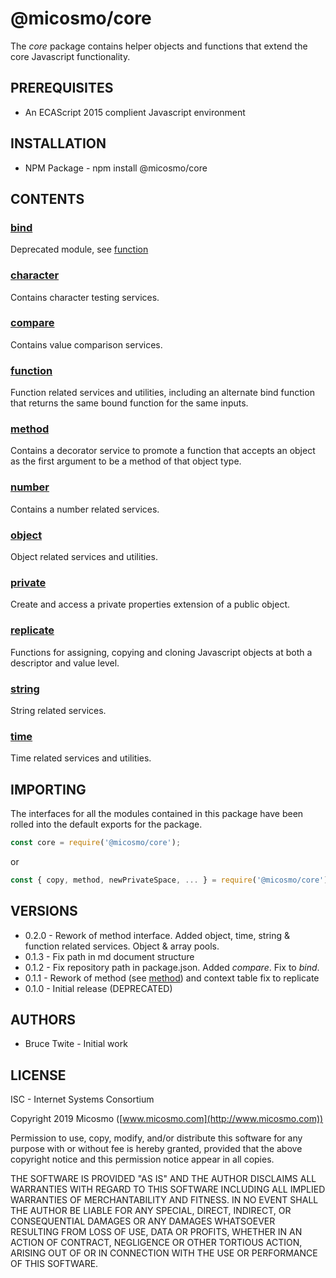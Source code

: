 # @micosmo/core

The *core* package contains helper objects and functions that extend the core Javascript functionality.

## PREREQUISITES

* An ECAScript 2015 complient Javascript environment

## INSTALLATION

* NPM Package - npm install @micosmo/core

## CONTENTS

### [bind](md/bind.md)

Deprecated module, see [function](#function)

### [character](md/character.md)

Contains character testing services.

### [compare](md/compare.md)

Contains value comparison services.

### [function](md/function.md)

Function related services and utilities, including an alternate bind function that returns the same bound function for the same inputs.

### [method](md/method.md)

Contains a decorator service to promote a function that accepts an object as the first argument to be a method of that object type.

### [number](md/number.md)

Contains a number related services.

### [object](md/object.md)

Object related services and utilities.

### [private](md/private.md)

Create and access a private properties extension of a public object.

### [replicate](md/replicate.md)

Functions for assigning, copying and cloning Javascript objects at both a descriptor and value level.

### [string](md/string.md)

String related services.

### [time](md/time.md)

Time related services and utilities.

## IMPORTING

The interfaces for all the modules contained in this package have been rolled into the default exports for the package.

```javascript
const core = require('@micosmo/core');
```
or
```javascript
const { copy, method, newPrivateSpace, ... } = require('@micosmo/core');
```

## VERSIONS

* 0.2.0 - Rework of method interface. Added object, time, string & function related services. Object & array pools.
* 0.1.3 - Fix path in md document structure
* 0.1.2 - Fix repository path in package.json. Added *compare*. Fix to *bind*.
* 0.1.1 - Rework of method (see [method](./md/method.md#HISTORY)) and context table fix to replicate
* 0.1.0 - Initial release (DEPRECATED)

## AUTHORS

* Bruce Twite - Initial work

## LICENSE

ISC - Internet Systems Consortium

Copyright 2019 Micosmo ([www.micosmo.com](http://www.micosmo.com))

Permission to use, copy, modify, and/or distribute this software for any purpose with or without fee is hereby granted, provided that the above copyright notice and this permission notice appear in all copies.

THE SOFTWARE IS PROVIDED "AS IS" AND THE AUTHOR DISCLAIMS ALL WARRANTIES WITH REGARD TO THIS SOFTWARE INCLUDING ALL IMPLIED WARRANTIES OF MERCHANTABILITY AND FITNESS. IN NO EVENT SHALL THE AUTHOR BE LIABLE FOR ANY SPECIAL, DIRECT, INDIRECT, OR CONSEQUENTIAL DAMAGES OR ANY DAMAGES WHATSOEVER RESULTING FROM LOSS OF USE, DATA OR PROFITS, WHETHER IN AN ACTION OF CONTRACT, NEGLIGENCE OR OTHER TORTIOUS ACTION, ARISING OUT OF OR IN CONNECTION WITH THE USE OR PERFORMANCE OF THIS SOFTWARE.
